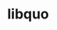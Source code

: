 ---
title: "libquo"
layout: cache
categories: [package, v0.18.0]
meta: {"versions": ["1.3.1"], "compilers": ["gcc@=7.5.0"], "oss": ["ubuntu18.04"], "platforms": ["linux"], "targets": ["x86_64"], "stacks": ["e4s", "root"], "num_specs": 1, "num_specs_by_stack": {"e4s": 1, "root": 1}}
spec_details: [{"hash": "riwewxuiaiq5dzoejtyqdec2s3bth7et", "compiler": "gcc@=7.5.0", "versions": ["1.3.1"], "os": "ubuntu18.04", "platform": "linux", "target": "x86_64", "variants": [], "stacks": ["e4s", "root"], "size": "-", "tarball": "https://binaries.spack.io/releases/v0.18.0/build_cache/linux-ubuntu18.04-x86_64/gcc-7.5.0/libquo-1.3.1/linux-ubuntu18.04-x86_64-gcc-7.5.0-libquo-1.3.1-riwewxuiaiq5dzoejtyqdec2s3bth7et.spack"}]
---
